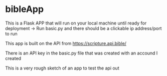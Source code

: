 # bibleApp

This is a Flask APP that will run on your local machine until ready for deployment
-> Run basic.py and there should be a clickable ip address/port to run

This app is built on the API from https://scripture.api.bible/ 

There is an API key in the basic.py file that was created with an accound I created

This is a very rough sketch of an app to test the api out
